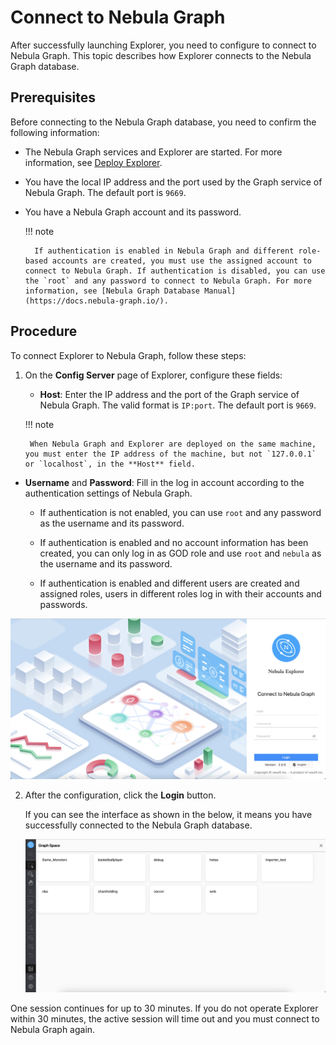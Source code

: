 # Connect to Nebula Graph

After successfully launching Explorer, you need to configure to connect to Nebula Graph. This topic describes how Explorer connects to the Nebula Graph database.

## Prerequisites

Before connecting to the Nebula Graph database, you need to confirm the following information:

- The Nebula Graph services and Explorer are started. For more information, see [Deploy Explorer](../deploy-connect/ex-ug-connect.md).

- You have the local IP address and the port used by the Graph service of Nebula Graph. The default port is `9669`.

- You have a Nebula Graph account and its password.

  !!! note
        
        If authentication is enabled in Nebula Graph and different role-based accounts are created, you must use the assigned account to connect to Nebula Graph. If authentication is disabled, you can use the `root` and any password to connect to Nebula Graph. For more information, see [Nebula Graph Database Manual](https://docs.nebula-graph.io/).

## Procedure

To connect Explorer to Nebula Graph, follow these steps:

1. On the **Config Server** page of Explorer, configure these fields:

   - **Host**: Enter the IP address and the port of the Graph service of Nebula Graph. The valid format is `IP:port`. The default port is `9669`.  

    !!! note

        When Nebula Graph and Explorer are deployed on the same machine, you must enter the IP address of the machine, but not `127.0.0.1` or `localhost`, in the **Host** field.

  - **Username** and **Password**: Fill in the log in account according to the authentication settings of Nebula Graph.

    - If authentication is not enabled, you can use `root` and any password as the username and its password.

    - If authentication is enabled and no account information has been created, you can only log in as GOD role and use `root` and `nebula` as the username and its password.

    - If authentication is enabled and different users are created and assigned roles, users in different roles log in with their accounts and passwords.

   ![The Config Server page shows the fields to be configured for connection](../figs/ex-ug-001-1.png)

2. After the configuration, click the **Login** button.

   If you can see the interface as shown in the below, it means you have successfully connected to the Nebula Graph database.

   ![The Console page shows that the connection is successful](../figs/ex-ug-051-1.png "Nebula Graph is connected")

One session continues for up to 30 minutes. If you do not operate Explorer within 30 minutes, the active session will time out and you must connect to Nebula Graph again.

